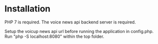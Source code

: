 # Installation

PHP 7 is required.
The voice news api backend server is required.

Setup the voicup news api url before running the application in config.php.
Run "php -S localhost:8080" within the top folder.